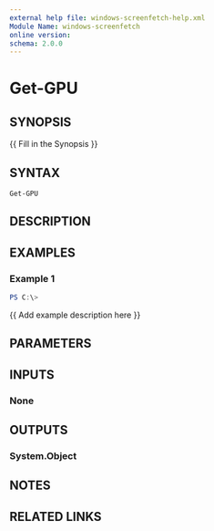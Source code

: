 ```yaml
---
external help file: windows-screenfetch-help.xml
Module Name: windows-screenfetch
online version:
schema: 2.0.0
---
```


# Get-GPU

## SYNOPSIS
{{ Fill in the Synopsis }}

## SYNTAX

```
Get-GPU
```

## DESCRIPTION


## EXAMPLES

### Example 1
```powershell
PS C:\> 
```

{{ Add example description here }}

## PARAMETERS

## INPUTS

### None

## OUTPUTS

### System.Object
## NOTES

## RELATED LINKS
